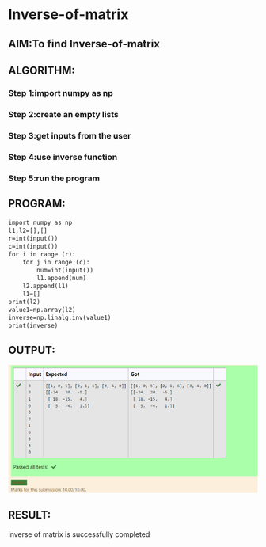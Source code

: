 # Inverse-of-matrix

## AIM:To find Inverse-of-matrix

## ALGORITHM:
### Step 1:import numpy as np
### Step 2:create an empty lists
### Step 3:get inputs from the user
### Step 4:use inverse function
### Step 5:run the program


## PROGRAM:
~~~
import numpy as np
l1,l2=[],[]
r=int(input())
c=int(input())
for i in range (r):
    for j in range (c):
        num=int(input())
        l1.append(num)
    l2.append(l1)
    l1=[]
print(l2)
value1=np.array(l2)
inverse=np.linalg.inv(value1)
print(inverse)
~~~
## OUTPUT:
![output](./inverse.png)
## RESULT:
inverse of matrix is successfully completed